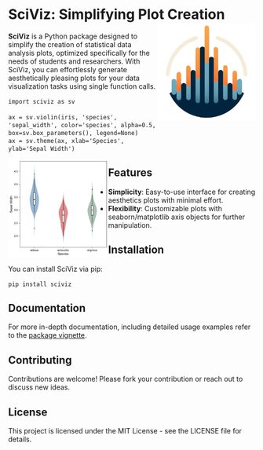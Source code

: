 # SciViz: Simplifying Plot Creation <img src="docs/logo.png" align="right" height="200" alt="" />

**SciViz** is a Python package designed to simplify the creation of statistical data analysis plots, optimized specifically for the needs of students and researchers. With SciViz, you can effortlessly generate aesthetically pleasing plots for your data visualization tasks using single function calls.

```{python}
import sciviz as sv

ax = sv.violin(iris, 'species', 'sepal_width', color='species', alpha=0.5, box=sv.box_parameters(), legend=None)
ax = sv.theme(ax, xlab='Species', ylab='Sepal Width')
```

<img src="docs/violin_plot.png" align="left" height="200" alt="" />

## Features

- **Simplicity**: Easy-to-use interface for creating aesthetics plots with minimal effort.
- **Flexibility**: Customizable plots with seaborn/matplotlib axis objects for further manipulation.

## Installation

You can install SciViz via pip:
```
pip install sciviz
```

## Documentation

For more in-depth documentation, including detailed usage examples refer to the [package vignette](https://sciviz.readthedocs.io/en/latest/preface.html).

## Contributing

Contributions are welcome! Please fork your contribution or reach out to discuss new ideas.

## License

This project is licensed under the MIT License - see the LICENSE file for details.
